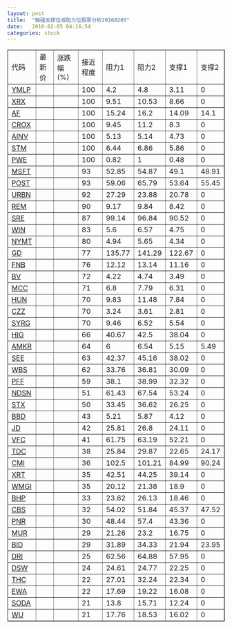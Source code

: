 ```yaml
---
layout: post
title:  "触碰支撑位或阻力位股票分析20160205"
date:   2016-02-05 04:16:54
categories: stock
---
```

<script type="text/javascript">
var stockList = []
stockList.push('gb_ymlp');
stockList.push('gb_xrx');
stockList.push('gb_af');
stockList.push('gb_crox');
stockList.push('gb_ainv');
stockList.push('gb_stm');
stockList.push('gb_pwe');
stockList.push('gb_msft');
stockList.push('gb_post');
stockList.push('gb_urbn');
stockList.push('gb_rem');
stockList.push('gb_sre');
stockList.push('gb_win');
stockList.push('gb_nymt');
stockList.push('gb_gd');
stockList.push('gb_fnb');
stockList.push('gb_bv');
stockList.push('gb_mcc');
stockList.push('gb_hun');
stockList.push('gb_czz');
stockList.push('gb_syrg');
stockList.push('gb_hig');
stockList.push('gb_amkr');
stockList.push('gb_see');
stockList.push('gb_wbs');
stockList.push('gb_pff');
stockList.push('gb_ndsn');
stockList.push('gb_stx');
stockList.push('gb_bbd');
stockList.push('gb_jd');
stockList.push('gb_vfc');
stockList.push('gb_tdc');
stockList.push('gb_cmi');
stockList.push('gb_xrt');
stockList.push('gb_wmgi');
stockList.push('gb_bhp');
stockList.push('gb_cbs');
stockList.push('gb_pnr');
stockList.push('gb_mur');
stockList.push('gb_bid');
stockList.push('gb_dri');
stockList.push('gb_dsw');
stockList.push('gb_thc');
stockList.push('gb_ewa');
stockList.push('gb_soda');
stockList.push('gb_wu');
</script>
<table border="1">
 <tr>
 <td>代码</td>
 <td>最新价</td>
 <td>涨跌幅(%)</td>
 <td>接近程度</td>
 <td>阻力1</td>
 <td>阻力2</td>
 <td>支撑1</td>
 <td>支撑2</td>
</tr>
  <tr id="ymlp" class="red">
  <td><a href="http://stock.finance.sina.com.cn/usstock/quotes/YMLP.html" target="_blank">YMLP</a></td><td></td><td></td><td>100</td><td>4.2</td><td>4.8</td><td>3.11</td><td>0</td></tr>
  <tr id="xrx" class="red">
  <td><a href="http://stock.finance.sina.com.cn/usstock/quotes/XRX.html" target="_blank">XRX</a></td><td></td><td></td><td>100</td><td>9.51</td><td>10.53</td><td>8.66</td><td>0</td></tr>
  <tr id="af" class="red">
  <td><a href="http://stock.finance.sina.com.cn/usstock/quotes/AF.html" target="_blank">AF</a></td><td></td><td></td><td>100</td><td>15.24</td><td>16.2</td><td>14.09</td><td>14.1</td></tr>
  <tr id="crox" class="red">
  <td><a href="http://stock.finance.sina.com.cn/usstock/quotes/CROX.html" target="_blank">CROX</a></td><td></td><td></td><td>100</td><td>9.45</td><td>11.2</td><td>8.3</td><td>0</td></tr>
  <tr id="ainv" class="red">
  <td><a href="http://stock.finance.sina.com.cn/usstock/quotes/AINV.html" target="_blank">AINV</a></td><td></td><td></td><td>100</td><td>5.13</td><td>5.14</td><td>4.73</td><td>0</td></tr>
  <tr id="stm" class="green">
  <td><a href="http://stock.finance.sina.com.cn/usstock/quotes/STM.html" target="_blank">STM</a></td><td></td><td></td><td>100</td><td>6.44</td><td>6.86</td><td>5.86</td><td>0</td></tr>
  <tr id="pwe" class="red">
  <td><a href="http://stock.finance.sina.com.cn/usstock/quotes/PWE.html" target="_blank">PWE</a></td><td></td><td></td><td>100</td><td>0.82</td><td>1</td><td>0.48</td><td>0</td></tr>
  <tr id="msft" class="red">
  <td><a href="http://stock.finance.sina.com.cn/usstock/quotes/MSFT.html" target="_blank">MSFT</a></td><td></td><td></td><td>93</td><td>52.85</td><td>54.87</td><td>49.1</td><td>48.91</td></tr>
  <tr id="post" class="green">
  <td><a href="http://stock.finance.sina.com.cn/usstock/quotes/POST.html" target="_blank">POST</a></td><td></td><td></td><td>93</td><td>59.06</td><td>65.79</td><td>53.64</td><td>55.45</td></tr>
  <tr id="urbn" class="red">
  <td><a href="http://stock.finance.sina.com.cn/usstock/quotes/URBN.html" target="_blank">URBN</a></td><td></td><td></td><td>92</td><td>27.29</td><td>23.88</td><td>20.78</td><td>0</td></tr>
  <tr id="rem" class="red">
  <td><a href="http://stock.finance.sina.com.cn/usstock/quotes/REM.html" target="_blank">REM</a></td><td></td><td></td><td>90</td><td>9.17</td><td>9.84</td><td>8.42</td><td>0</td></tr>
  <tr id="sre" class="red">
  <td><a href="http://stock.finance.sina.com.cn/usstock/quotes/SRE.html" target="_blank">SRE</a></td><td></td><td></td><td>87</td><td>99.14</td><td>96.84</td><td>90.52</td><td>0</td></tr>
  <tr id="win" class="red">
  <td><a href="http://stock.finance.sina.com.cn/usstock/quotes/WIN.html" target="_blank">WIN</a></td><td></td><td></td><td>83</td><td>5.6</td><td>6.57</td><td>4.75</td><td>0</td></tr>
  <tr id="nymt" class="red">
  <td><a href="http://stock.finance.sina.com.cn/usstock/quotes/NYMT.html" target="_blank">NYMT</a></td><td></td><td></td><td>80</td><td>4.94</td><td>5.65</td><td>4.34</td><td>0</td></tr>
  <tr id="gd" class="red">
  <td><a href="http://stock.finance.sina.com.cn/usstock/quotes/GD.html" target="_blank">GD</a></td><td></td><td></td><td>77</td><td>135.77</td><td>141.29</td><td>122.67</td><td>0</td></tr>
  <tr id="fnb" class="red">
  <td><a href="http://stock.finance.sina.com.cn/usstock/quotes/FNB.html" target="_blank">FNB</a></td><td></td><td></td><td>76</td><td>12.12</td><td>13.14</td><td>11.16</td><td>0</td></tr>
  <tr id="bv" class="green">
  <td><a href="http://stock.finance.sina.com.cn/usstock/quotes/BV.html" target="_blank">BV</a></td><td></td><td></td><td>72</td><td>4.22</td><td>4.74</td><td>3.49</td><td>0</td></tr>
  <tr id="mcc" class="red">
  <td><a href="http://stock.finance.sina.com.cn/usstock/quotes/MCC.html" target="_blank">MCC</a></td><td></td><td></td><td>71</td><td>6.8</td><td>7.79</td><td>6.31</td><td>0</td></tr>
  <tr id="hun" class="red">
  <td><a href="http://stock.finance.sina.com.cn/usstock/quotes/HUN.html" target="_blank">HUN</a></td><td></td><td></td><td>70</td><td>9.83</td><td>11.48</td><td>7.84</td><td>0</td></tr>
  <tr id="czz" class="red">
  <td><a href="http://stock.finance.sina.com.cn/usstock/quotes/CZZ.html" target="_blank">CZZ</a></td><td></td><td></td><td>70</td><td>3.24</td><td>3.61</td><td>2.81</td><td>0</td></tr>
  <tr id="syrg" class="red">
  <td><a href="http://stock.finance.sina.com.cn/usstock/quotes/SYRG.html" target="_blank">SYRG</a></td><td></td><td></td><td>70</td><td>9.46</td><td>6.52</td><td>5.54</td><td>0</td></tr>
  <tr id="hig" class="green">
  <td><a href="http://stock.finance.sina.com.cn/usstock/quotes/HIG.html" target="_blank">HIG</a></td><td></td><td></td><td>66</td><td>40.67</td><td>42.5</td><td>38.04</td><td>0</td></tr>
  <tr id="amkr" class="green">
  <td><a href="http://stock.finance.sina.com.cn/usstock/quotes/AMKR.html" target="_blank">AMKR</a></td><td></td><td></td><td>64</td><td>6</td><td>6.54</td><td>5.15</td><td>5.49</td></tr>
  <tr id="see" class="red">
  <td><a href="http://stock.finance.sina.com.cn/usstock/quotes/SEE.html" target="_blank">SEE</a></td><td></td><td></td><td>63</td><td>42.37</td><td>45.16</td><td>38.02</td><td>0</td></tr>
  <tr id="wbs" class="red">
  <td><a href="http://stock.finance.sina.com.cn/usstock/quotes/WBS.html" target="_blank">WBS</a></td><td></td><td></td><td>62</td><td>33.76</td><td>36.81</td><td>30.09</td><td>0</td></tr>
  <tr id="pff" class="green">
  <td><a href="http://stock.finance.sina.com.cn/usstock/quotes/PFF.html" target="_blank">PFF</a></td><td></td><td></td><td>59</td><td>38.1</td><td>38.99</td><td>32.32</td><td>0</td></tr>
  <tr id="ndsn" class="red">
  <td><a href="http://stock.finance.sina.com.cn/usstock/quotes/NDSN.html" target="_blank">NDSN</a></td><td></td><td></td><td>51</td><td>61.43</td><td>67.54</td><td>53.24</td><td>0</td></tr>
  <tr id="stx" class="red">
  <td><a href="http://stock.finance.sina.com.cn/usstock/quotes/STX.html" target="_blank">STX</a></td><td></td><td></td><td>50</td><td>33.45</td><td>36.62</td><td>26.25</td><td>0</td></tr>
  <tr id="bbd" class="red">
  <td><a href="http://stock.finance.sina.com.cn/usstock/quotes/BBD.html" target="_blank">BBD</a></td><td></td><td></td><td>43</td><td>5.21</td><td>5.87</td><td>4.12</td><td>0</td></tr>
  <tr id="jd" class="green">
  <td><a href="http://stock.finance.sina.com.cn/usstock/quotes/JD.html" target="_blank">JD</a></td><td></td><td></td><td>42</td><td>25.81</td><td>26.8</td><td>24.11</td><td>0</td></tr>
  <tr id="vfc" class="red">
  <td><a href="http://stock.finance.sina.com.cn/usstock/quotes/VFC.html" target="_blank">VFC</a></td><td></td><td></td><td>41</td><td>61.75</td><td>63.19</td><td>52.21</td><td>0</td></tr>
  <tr id="tdc" class="green">
  <td><a href="http://stock.finance.sina.com.cn/usstock/quotes/TDC.html" target="_blank">TDC</a></td><td></td><td></td><td>38</td><td>25.84</td><td>29.87</td><td>22.65</td><td>24.17</td></tr>
  <tr id="cmi" class="green">
  <td><a href="http://stock.finance.sina.com.cn/usstock/quotes/CMI.html" target="_blank">CMI</a></td><td></td><td></td><td>36</td><td>102.5</td><td>101.21</td><td>84.99</td><td>90.24</td></tr>
  <tr id="xrt" class="green">
  <td><a href="http://stock.finance.sina.com.cn/usstock/quotes/XRT.html" target="_blank">XRT</a></td><td></td><td></td><td>35</td><td>42.51</td><td>44.25</td><td>39.14</td><td>0</td></tr>
  <tr id="wmgi" class="red">
  <td><a href="http://stock.finance.sina.com.cn/usstock/quotes/WMGI.html" target="_blank">WMGI</a></td><td></td><td></td><td>35</td><td>20.12</td><td>21.38</td><td>18.9</td><td>0</td></tr>
  <tr id="bhp" class="red">
  <td><a href="http://stock.finance.sina.com.cn/usstock/quotes/BHP.html" target="_blank">BHP</a></td><td></td><td></td><td>33</td><td>23.62</td><td>26.13</td><td>18.46</td><td>0</td></tr>
  <tr id="cbs" class="green">
  <td><a href="http://stock.finance.sina.com.cn/usstock/quotes/CBS.html" target="_blank">CBS</a></td><td></td><td></td><td>32</td><td>54.02</td><td>51.84</td><td>45.37</td><td>47.52</td></tr>
  <tr id="pnr" class="red">
  <td><a href="http://stock.finance.sina.com.cn/usstock/quotes/PNR.html" target="_blank">PNR</a></td><td></td><td></td><td>30</td><td>48.44</td><td>57.4</td><td>43.36</td><td>0</td></tr>
  <tr id="mur" class="red">
  <td><a href="http://stock.finance.sina.com.cn/usstock/quotes/MUR.html" target="_blank">MUR</a></td><td></td><td></td><td>29</td><td>21.26</td><td>23.2</td><td>16.75</td><td>0</td></tr>
  <tr id="bid" class="green">
  <td><a href="http://stock.finance.sina.com.cn/usstock/quotes/BID.html" target="_blank">BID</a></td><td></td><td></td><td>29</td><td>31.89</td><td>34.33</td><td>21.94</td><td>23.95</td></tr>
  <tr id="dri" class="red">
  <td><a href="http://stock.finance.sina.com.cn/usstock/quotes/DRI.html" target="_blank">DRI</a></td><td></td><td></td><td>25</td><td>62.56</td><td>64.88</td><td>57.95</td><td>0</td></tr>
  <tr id="dsw" class="green">
  <td><a href="http://stock.finance.sina.com.cn/usstock/quotes/DSW.html" target="_blank">DSW</a></td><td></td><td></td><td>24</td><td>24.61</td><td>24.77</td><td>22.25</td><td>0</td></tr>
  <tr id="thc" class="red">
  <td><a href="http://stock.finance.sina.com.cn/usstock/quotes/THC.html" target="_blank">THC</a></td><td></td><td></td><td>22</td><td>27.01</td><td>32.24</td><td>22.34</td><td>0</td></tr>
  <tr id="ewa" class="red">
  <td><a href="http://stock.finance.sina.com.cn/usstock/quotes/EWA.html" target="_blank">EWA</a></td><td></td><td></td><td>22</td><td>17.69</td><td>19.22</td><td>16.08</td><td>0</td></tr>
  <tr id="soda" class="red">
  <td><a href="http://stock.finance.sina.com.cn/usstock/quotes/SODA.html" target="_blank">SODA</a></td><td></td><td></td><td>21</td><td>13.8</td><td>15.71</td><td>12.24</td><td>0</td></tr>
  <tr id="wu" class="red">
  <td><a href="http://stock.finance.sina.com.cn/usstock/quotes/WU.html" target="_blank">WU</a></td><td></td><td></td><td>21</td><td>17.76</td><td>18.53</td><td>16.02</td><td>0</td></tr>
</table>

